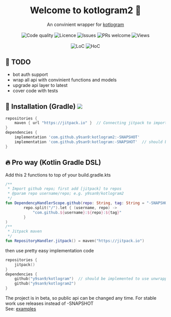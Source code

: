 <h1 align="center">Welcome to kotlogram2 👋</h1>
<p align="center">
    An convinient wrapper for <a href="https://github.com/y9san9/kotlogram">kotlogram</a>
    <br><br>
    <img alt="Code quality" src="https://codeclimate.com/github/y9san9/kotlogram2/badges/gpa.svg"/>
    <img alt="Licence" src="https://img.shields.io/github/license/y9san9/kotlogram2.svg"/>
    <img alt="Issues" src="https://img.shields.io/github/issues/y9san9/kotlogram2.svg"/>
    <img alt="PRs welcome" src="https://img.shields.io/badge/PRs-welcome-brightgreen.svg">
    <img src="https://hits.seeyoufarm.com/api/count/incr/badge.svg?url=https://github.com/y9san9/kotlogram2&title=views%20daily/total" alt="Views" />
    <br><br>
    <img alt="LoC" src="https://tokei.rs/b1/github/y9san9/kotlogram2"/>
    <img alt="HoC" src="https://hitsofcode.com/github/y9san9/kotlogram2?branch=master"/>
</p>

## 🚩 TODO
- bot auth support
- wrap all api with convinient functions and models
- upgrade api layer to latest
- cover code with tests


## 🚀 Installation (Gradle) [![](https://jitpack.io/v/y9san9/kotlogram2.svg)](https://jitpack.io/#y9san9/kotlogram2) 

```gradle
repositories {
    maven { url "https://jitpack.io" }  // Connecting jitpack to import github repos
}
dependencies {
    implementation 'com.github.y9san9:kotlogram2:-SNAPSHOT'
    implementation 'com.github.y9san9:kotlogram:-SNAPSHOT'  // should be implemented to use unwrapped api
}
```
## 🔥 Pro way (Kotlin Gradle DSL)
Add this 2 functions to top of your build.gradle.kts
```kotlin
/**
 * Import github repo; first add [jitpack] to repos
 * @param repo username/repo; e.g. y9san9/kotlogram2
 */
fun DependencyHandlerScope.github(repo: String, tag: String = "-SNAPSHOT") = implementation(
        repo.split("/").let { (username, repo) ->
            "com.github.${username}:${repo}:${tag}"
        }
)
/**
 * Jitpack maven
 */
fun RepositoryHandler.jitpack() = maven("https://jitpack.io")
```
then use pretty easy implementation code
```kotlin
repositories {
    jitpack()
}
dependencies {
    github("y9san9/kotlogram")  // should be implemented to use unwrapped api
    github("y9san9/kotlogram2")
}
```
The project is in beta, so public api can be changed any time. For stable work use releases instead of -SNAPSHOT<br>
See: [examples](https://github.com/y9san9/kotlogram2/tree/master/src/main/resources/examples)
